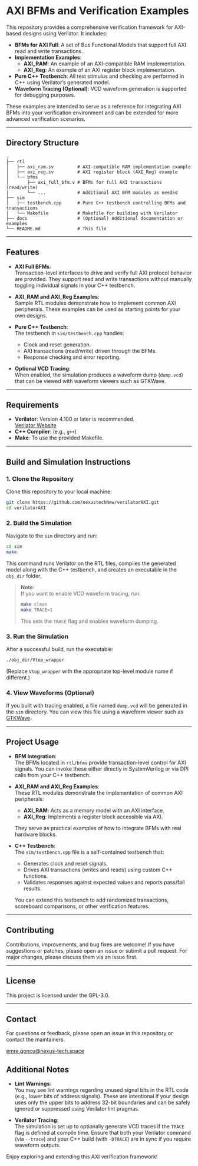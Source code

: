 # AXI BFMs and Verification Examples

This repository provides a comprehensive verification framework for AXI-based designs using Verilator. It includes:

- **BFMs for AXI Full**: A set of Bus Functional Models that support full AXI read and write transactions.
- **Implementation Examples**:
  - **AXI_RAM**: An example of an AXI-compatible RAM implementation.
  - **AXI_Reg**: An example of an AXI register block implementation.
- **Pure C++ Testbench**: All test stimulus and checking are performed in C++ using Verilator’s generated model.
- **Waveform Tracing (Optional)**: VCD waveform generation is supported for debugging purposes.

These examples are intended to serve as a reference for integrating AXI BFMs into your verification environment and can be extended for more advanced verification scenarios.

---

## Directory Structure

```
.
├── rtl
│   ├── axi_ram.sv         # AXI-compatible RAM implementation example
│   ├── axi_reg.sv         # AXI register block (AXI_Reg) example
│   └── bfms
│       ├── axi_full_bfm.v # BFMs for full AXI transactions (read/write)
│       └── ...            # Additional AXI BFM modules as needed
├── sim
│   ├── testbench.cpp      # Pure C++ testbench controlling BFMs and transactions
│   └── Makefile           # Makefile for building with Verilator
├── docs                   # (Optional) Additional documentation or examples
└── README.md              # This file
```

---

## Features

- **AXI Full BFMs**:  
  Transaction-level interfaces to drive and verify full AXI protocol behavior are provided. They support read and write transactions without manually toggling individual signals in your C++ testbench.

- **AXI_RAM and AXI_Reg Examples**:  
  Sample RTL modules demonstrate how to implement common AXI peripherals. These examples can be used as starting points for your own designs.

- **Pure C++ Testbench**:  
  The testbench in `sim/testbench.cpp` handles:
  - Clock and reset generation.
  - AXI transactions (read/write) driven through the BFMs.
  - Response checking and error reporting.

- **Optional VCD Tracing**:  
  When enabled, the simulation produces a waveform dump (`dump.vcd`) that can be viewed with waveform viewers such as GTKWave.

---

## Requirements

- **Verilator**: Version 4.100 or later is recommended.  
  [Verilator Website](https://www.veripool.org/verilator/)
- **C++ Compiler**: (e.g., `g++`)
- **Make**: To use the provided Makefile.

---

## Build and Simulation Instructions

### 1. Clone the Repository

Clone this repository to your local machine:
```bash
git clone https://github.com/nexustechNew/verilatorAXI.git
cd verilatorAXI
```

### 2. Build the Simulation

Navigate to the `sim` directory and run:
```bash
cd sim
make
```
This command runs Verilator on the RTL files, compiles the generated model along with the C++ testbench, and creates an executable in the `obj_dir` folder.

> **Note:**  
> If you want to enable VCD waveform tracing, run:
> ```bash
> make clean
> make TRACE=1
> ```
> This sets the `TRACE` flag and enables waveform dumping.

### 3. Run the Simulation

After a successful build, run the executable:
```bash
./obj_dir/Vtop_wrapper
```
(Replace `Vtop_wrapper` with the appropriate top-level module name if different.)

### 4. View Waveforms (Optional)

If you built with tracing enabled, a file named `dump.vcd` will be generated in the `sim` directory. You can view this file using a waveform viewer such as [GTKWave](http://gtkwave.sourceforge.net/).

---

## Project Usage

- **BFM Integration**:  
  The BFMs located in `rtl/bfms` provide transaction-level control for AXI signals. You can invoke these either directly in SystemVerilog or via DPI calls from your C++ testbench.

- **AXI_RAM and AXI_Reg Examples**:  
  These RTL modules demonstrate the implementation of common AXI peripherals:
  - **AXI_RAM**: Acts as a memory model with an AXI interface.
  - **AXI_Reg**: Implements a register block accessible via AXI.
  
  They serve as practical examples of how to integrate BFMs with real hardware blocks.

- **C++ Testbench**:  
  The `sim/testbench.cpp` file is a self-contained testbench that:
  - Generates clock and reset signals.
  - Drives AXI transactions (writes and reads) using custom C++ functions.
  - Validates responses against expected values and reports pass/fail results.
  
  You can extend this testbench to add randomized transactions, scoreboard comparisons, or other verification features.

---

## Contributing

Contributions, improvements, and bug fixes are welcome! If you have suggestions or patches, please open an issue or submit a pull request. For major changes, please discuss them via an issue first.

---

## License

This project is licensed under the GPL-3.0.

---

## Contact

For questions or feedback, please open an issue in this repository or contact the maintainers.

emre.goncu@nexus-tech.space

## Additional Notes

- **Lint Warnings**:  
  You may see lint warnings regarding unused signal bits in the RTL code (e.g., lower bits of address signals). These are intentional if your design uses only the upper bits to address 32-bit boundaries and can be safely ignored or suppressed using Verilator lint pragmas.

- **Verilator Tracing**:  
  The simulation is set up to optionally generate VCD traces if the `TRACE` flag is defined at compile time. Ensure that both your Verilator command (via `--trace`) and your C++ build (with `-DTRACE`) are in sync if you require waveform outputs.

Enjoy exploring and extending this AXI verification framework!
```
